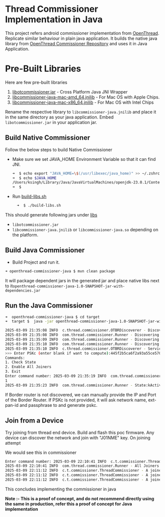 # Thread Commissioner Implementation in Java

This project refers android commissioner implementation from [OpenThread](https://github.com/openthread/ot-commissioner/tree/main/android). Replicate similar behaviour 
in plain java application. It builds the native java library from [OpenThread Commissioner Repository](https://github.com/openthread/ot-commissioner) and uses it in Java Application.

# Pre-Built Libraries
Here are few pre-built libraries  
1. [libotcommissioner.jar](pre-built/libotcommissioner.jar) - Cross Platform Java JNI Wrapper
2. [libcommissioner-java-mac-amd_64.jnilib](pre-built/libcommissioner-java-mac-amd_64.jnilib) - For Mac OS with Apple Chips.   
2. [libcommissioner-java-mac-x86_64.jnilib](pre-built/libcommissioner-java-mac-x86_64.jnilib) - For Mac OS with Intel Chips

Rename the respective library to `libcommissioner-java.jnilib` and place it in the same directory as your java application. Embed `libotcommissioner.jar` in your application jar. 

## Build Native Commissioner
Follow the below steps to build Native Commissioner

- Make sure we set JAVA_HOME Environment Variable so that it can find JNI.

    ```bash 
    ➜  $ echo export "JAVA_HOME=\$(/usr/libexec/java_home)" >> ~/.zshrc
    ➜  $ echo $JAVA_HOME
    /Users/ksingh/Library/Java/JavaVirtualMachines/openjdk-23.0.1/Contents/Home  
    ➜  $  
    ```

- Run [build-libs.sh](build-libs.sh) 

  ```bash 
    ➜  $ ./build-libs.sh
  ```
This should generate following jars under [libs](libs)
- `libotcommissioner.jar`
- `libcommissioner-java.jnilib` or `libcommissioner-java.so` depending on the platform. 

## Build Java Commissioner

- Build Project and run it.
```bash
➜ openthread-commissioner-java $ mvn clean package
```
It will package dependent jars in the generated jar and place native libs next to it`openthread-commissioner-java-1.0-SNAPSHOT-jar-with-dependencies.jar`

## Run the Java Commissioner

```bash
➜  openthread-commissioner-java $ cd target  
➜  target $  java -jar openthread-commissioner-java-1.0-SNAPSHOT-jar-with-dependencies.jar 

2025-03-09 21:35:08 INFO  c.thread.commissioner.OTBRDiscoverer - Discovering Border Router at _meshcop._udp.local.
2025-03-09 21:35:08 INFO  com.thread.commissioner.Runner - Discovering Border Router...1
2025-03-09 21:35:09 INFO  com.thread.commissioner.Runner - Discovering Border Router...2
2025-03-09 21:35:10 INFO  com.thread.commissioner.Runner - Discovering Border Router...3
2025-03-09 21:35:10 INFO  c.thread.commissioner.OTBRDiscoverer - Service resolved: 172.20.10.9:49154 OpenThreadDemo 1111111122222222
>>> Enter PSKc (enter blank if want to compute):445f2b5ca6f2a93a55ce570a70efeecb
Commands:
1. Check State
2. Enable All Joiners
3. Exit
Enter command number: 2025-03-09 21:35:19 INFO  com.thread.commissioner.Runner - Commissioner connected successfully!
1
2025-03-09 21:35:23 INFO  com.thread.commissioner.Runner - State:kActive

```

If Border router is not discovered, we can manually provide the IP and Port of the Border Router. If PSKc is not provided, 
it will ask network name, ext-pan-id and passphrase to and generate pskc. 

## Join from a Device

Try joining from thread end device. Build and flash this poc firmware.
Any device can discover the network and join with "J01NME" key. On joining attempt

We would see this in commissioner


```bash
Enter command number: 2025-03-09 22:10:41 INFO  c.t.commissioner.ThreadCommissioner - enableAllJoiners - steeringData=ffffffffffffffffffffffffffffffff A joiner (ID=af5570f5a1810b7a)
2025-03-09 22:10:41 INFO  com.thread.commissioner.Runner - All Joiners are accepted at PSKD:J01NME
2025-03-09 22:11:12 INFO  c.t.commissioner.ThreadCommissioner - A joiner (ID=ca666d7873988c66) is requesting commissioning
2025-03-09 22:11:12 INFO  c.t.commissioner.ThreadCommissioner - A joiner (ID=ca666d7873988c66) is connected with OK
2025-03-09 22:11:12 INFO  c.t.commissioner.ThreadCommissioner - A joiner (ID=ca666d7873988c66) is finalizing

```

This concludes implementing the commissioner in java   

**Note :- This is a proof of concept, and do not recommend directly using the same in production, refer this a proof of concept for Java implementation** 

